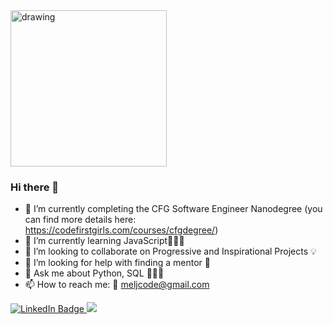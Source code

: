 <div>
  <a>
  <img src="https://media1.giphy.com/media/9PhdJO4CMfyfXDCnko/giphy.gif" alt="drawing" width="250">
  </a>
</div>

### Hi there 👋


- 🔭 I’m currently completing the CFG Software Engineer Nanodegree (you can find more details here: https://codefirstgirls.com/courses/cfgdegree/)
- 🌱 I’m currently learning JavaScript👩🏿‍💻
- 👯 I’m looking to collaborate on Progressive and Inspirational Projects 💡
- 🤔 I’m looking for help with finding a mentor 👀
- 💬 Ask me about Python, SQL 👩🏿‍💻
- 📫 How to reach me: 📧 meljcode@gmail.com
<div id="badges">
  <a href="https://www.linkedin.com/in/mel-joseph/">
    <img src="https://img.shields.io/badge/LinkedIn-blue?logo=linkedin&logoColor=white" alt="LinkedIn Badge"/>
  </a>
    <a href="https://twitter.com/meljcode">
    <img src="https://img.shields.io/badge/Twitter-white?logo=twitter&logoColor=white%22%20alt=%22twitter%20Badge"/>
  </a>
</div>



